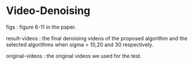 # Video-Denoising

figs : figure 6-11 in the paper.

result-videos :  the final denoising videos of the proposed algorithm and the selected algorithms when sigma = 10,20 and 30 respectively.

original-videos : the original videos we used for the test.